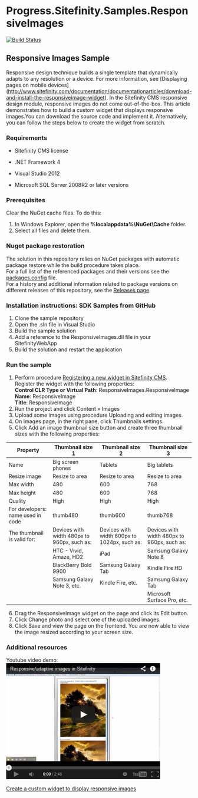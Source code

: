 Progress.Sitefinity.Samples.ResponsiveImages
===========================================

[![Build Status](http://sdk-jenkins-ci.cloudapp.net/buildStatus/icon?job=Telerik.Sitefinity.Samples.ResponsiveImages.CI)](http://sdk-jenkins-ci.cloudapp.net/job/Telerik.Sitefinity.Samples.ResponsiveImages.CI/)

## Responsive Images Sample

Responsive design technique builds a single template that dynamically adapts to any resolution or a device. For more information, see [Displaying pages on mobile devices] (http://www.sitefinity.com/documentation/documentationarticles/download-and-install-the-responsiveimage-widget). In the Sitefinity CMS responsive design module, responsive images do not come out-of-the-box. This article demonstrates how to build a custom widget that displays responsive images.You can download the source code and implement it. Alternatively, you can follow the steps below to create the widget from scratch. 

### Requirements

* Sitefinity CMS license

* .NET Framework 4

* Visual Studio 2012

* Microsoft SQL Server 2008R2 or later versions

### Prerequisites

Clear the NuGet cache files. To do this:

1. In Windows Explorer, open the **%localappdata%\NuGet\Cache** folder.
2. Select all files and delete them.

### Nuget package restoration
The solution in this repository relies on NuGet packages with automatic package restore while the build procedure takes place.   
For a full list of the referenced packages and their versions see the [packages.config](https://github.com/Sitefinity-SDK/Telerik.Sitefinity.Samples.ResponsiveImages/blob/master/packages.config) file.    
For a history and additional information related to package versions on different releases of this repository, see the [Releases page](https://github.com/Sitefinity-SDK/Telerik.Sitefinity.Samples.ResponsiveImages/releases).    


### Installation instructions: SDK Samples from GitHub

1. Clone the sample repository
2. Open the .sln file in Visual Studio
2. Build the sample solution
3. Add a reference to the ResponsiveImages.dll file in your SitefinityWebApp
4. Build the solution and restart the application

### Run the sample

1. Perform procedure [Registering a new widget in Sitefinity CMS](http://docs.sitefinity.com/register-a-new-widget-in-sitefinity-toolbox).   
Register the widget with the following properties:    
**Control CLR Type or Virtual Path**:  ResponsiveImages.ResponsiveImage   
**Name**: ResponsiveImage  
**Title**:  ResponsiveImage
2. Run the project and click Content » Images
3. Upload some images using procedure Uploading and editing images.
4. On Images page, in the right pane, click Thumbnails settings.
5. Click Add an image thumbnail size button and create three thumbnail sizes with the following properties:


| Property                          | Thumbnail size 1                            | Thumbnail size 2                             | Thumbnail size 3                            |
|-----------------------------------|---------------------------------------------|----------------------------------------------|---------------------------------------------|
| Name                              | Big screen phones                           | Tablets                                      | Big tablets                                 |
| Resize image                      | Resize to area                              | Resize to area                               | Resize to area                              |
| Max width                         | 480                                         | 600                                          | 768                                         |
| Max height                        | 480                                         | 600                                          | 768                                         |
| Quality                           | High                                        | High                                         | High                                        |
| For developers: name used in code | thumb480                                    | thumb600                                     | thumb768                                    |
| The thumbnail is valid for:       | Devices with width 480px to 960px, such as: | Devices with width 600px to 1024px, such as: | Devices with width 480px to 960px, such as: |
|                                   | HTC - Vivid, Amaze, HD2                     | iPad                                         | Samsung Galaxy Note 8                       |
|                                   | BlackBerry Bold 9900                        | Samsung Galaxy Tab                           | Kindle Fire HD                              |
|                                   | Samsung Galaxy Note 3, etc.                 | Kindle Fire, etc.                            | Samsung Galaxy Tab                          |
|                                   |                                             |                                              | Microsoft Surface Pro, etc.                 |

6. Drag the ResponsiveImage widget on the page and click its Edit button.
7. Click Change photo and select one of the uploaded images.
8. Click Save and view the page on the frontend.
You are now able to view the image resized according to your screen size.

### Additional resources
Youtube video demo:   
[![Responsive/adaptive images in Sitefinity CMS](https://raw.githubusercontent.com/Sitefinity-SDK/Telerik.Sitefinity.Samples.ResponsiveImages/master/VideoEmbed.png)](https://www.youtube.com/watch?v=mUEJJx1S8Ak)

[Create a custom widget to display responsive images](http://docs.sitefinity.com/tutorial-create-a-custom-widget-to-display-responsive-images)
